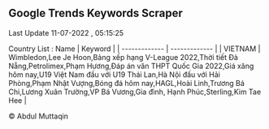 

## Google Trends Keywords Scraper 
 
Last Update 11-07-2022 , 05:15:25

Country List :
 Name  | Keyword |
| ------------- | ------------- |
| VIETNAM | Wimbledon,Lee Je Hoon,Bảng xếp hạng V-League 2022,Thời tiết Đà Nẵng,Petrolimex,Phạm Hương,Đáp án văn THPT Quốc Gia 2022,Giá xăng hôm nay,U19 Việt Nam đấu với U19 Thái Lan,Hà Nội đấu với Hải Phòng,Phạm Nhật Vượng,Bóng đá hôm nay,HAGL,Hoài Linh,Trương Bá Chi,Lương Xuân Trường,VP Bá Vương,Gia đình, Hạnh Phúc,Sterling,Kim Tae Hee |



© Abdul Muttaqin 
